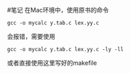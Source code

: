 #笔记
在Mac环境中，使用原书的命令  

	gcc -o mycalc y.tab.c lex.yy.c
会报错，需要使用  
	
	gcc -o mycalc y.tab.c lex.yy.c -ly -ll

或者直接使用这里写好的makefile